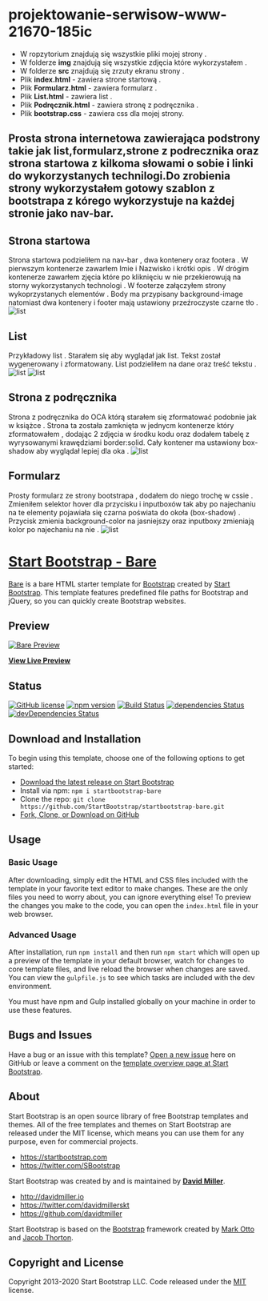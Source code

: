  # projektowanie-serwisow-www-21670-185ic
 - W ropzytorium znajdują się wszystkie pliki mojej strony .
 - W folderze **img** znajdują się wszystkie zdjęcia które wykorzystałem .
 - W folderze **src** znajdują się zrzuty ekranu strony .
 - Plik **index.html** - zawiera strone startową .
 - Plik **Formularz.html** - zawiera formularz .
 - Plik **List.html** - zawiera list .
 - Plik **Podręcznik.html** - zawiera stronę z podręcznika .
 - Plik **bootstrap.css** -  zawiera css dla mojej strony.
<h2>Prosta strona internetowa zawierająca podstrony takie jak list,formularz,strone z podrecznika oraz strona startowa z kilkoma słowami o sobie i linki do wykorzystanych technilogi.Do zrobienia strony wykorzystałem gotowy szablon z bootstrapa z kórego wykorzystuje na każdej stronie jako nav-bar.</h2>

## Strona startowa
Strona startowa podzieliłem na nav-bar , dwa kontenery oraz footera . W pierwszym kontenerze zawarłem Imie i Nazwisko i krótki opis . W drógim kontenerze zawarłem zjęcia które po kliknięciu w nie przekierowują na storny wykorzystanych technologi . W footerze załączyłem strony wykoprzystanych elementów . Body ma przypisany background-image natomiast dwa kontenery i footer mają ustawiony przeźroczyste czarne tło .
![list](/scr/start.PNG "Start")

## List
Przykładowy list . Starałem się aby wyglądał jak list. Tekst został wygenerowany i zformatowany. List podzieliłem na dane oraz treść tekstu .
![list](/scr/list1.PNG "List1")
![list](/scr/list2.PNG "List2")

## Strona z podręcznika
Strona z podręcznika do OCA którą starałem się zformatować podobnie jak w książce . Strona ta została zamknięta w jednycm kontenerze który zformatowałem , dodając 2 zdjęcia w środku kodu oraz dodałem tabelę z wyrysowanymi krawędziami border:solid. Cały kontener ma ustawiony box-shadow aby wyglądał lepiej dla oka . 
![list](/scr/podrecznik.PNG "Podrecznik")

## Formularz

Prosty formularz ze strony bootstrapa , dodałem do niego trochę w cssie . Zmieniłem selektor hover dla przycisku i inputboxów tak aby po najechaniu na te elementy pojawiała się czarna poświata do okoła (box-shadow) . Przycisk zmienia background-color na jasniejszy oraz inputboxy zmieniają kolor po najechaniu na nie .
![list](/scr/formularz.PNG "Formularz")










# [Start Bootstrap - Bare](https://startbootstrap.com/templates/bare/)

[Bare](https://startbootstrap.com/templates/bare/) is a bare HTML starter template for [Bootstrap](https://getbootstrap.com/) created by [Start Bootstrap](https://startbootstrap.com/). This template features predefined file paths for Bootstrap and jQuery, so you can quickly create Bootstrap websites.

## Preview

[![Bare Preview](https://startbootstrap.com/assets/img/screenshots/templates/bare.png)](https://startbootstrap.github.io/startbootstrap-bare/)

**[View Live Preview](https://startbootstrap.github.io/startbootstrap-bare/)**

## Status

[![GitHub license](https://img.shields.io/badge/license-MIT-blue.svg)](https://raw.githubusercontent.com/StartBootstrap/startbootstrap-bare/master/LICENSE)
[![npm version](https://img.shields.io/npm/v/startbootstrap-bare.svg)](https://www.npmjs.com/package/startbootstrap-bare)
[![Build Status](https://travis-ci.org/StartBootstrap/startbootstrap-bare.svg?branch=master)](https://travis-ci.org/StartBootstrap/startbootstrap-bare)
[![dependencies Status](https://david-dm.org/StartBootstrap/startbootstrap-bare/status.svg)](https://david-dm.org/StartBootstrap/startbootstrap-bare)
[![devDependencies Status](https://david-dm.org/StartBootstrap/startbootstrap-bare/dev-status.svg)](https://david-dm.org/StartBootstrap/startbootstrap-bare?type=dev)

## Download and Installation

To begin using this template, choose one of the following options to get started:

* [Download the latest release on Start Bootstrap](https://startbootstrap.com/templates/bare/)
* Install via npm: `npm i startbootstrap-bare`
* Clone the repo: `git clone https://github.com/StartBootstrap/startbootstrap-bare.git`
* [Fork, Clone, or Download on GitHub](https://github.com/StartBootstrap/startbootstrap-bare)

## Usage

### Basic Usage

After downloading, simply edit the HTML and CSS files included with the template in your favorite text editor to make changes. These are the only files you need to worry about, you can ignore everything else! To preview the changes you make to the code, you can open the `index.html` file in your web browser.

### Advanced Usage

After installation, run `npm install` and then run `npm start` which will open up a preview of the template in your default browser, watch for changes to core template files, and live reload the browser when changes are saved. You can view the `gulpfile.js` to see which tasks are included with the dev environment.

You must have npm and Gulp installed globally on your machine in order to use these features.

## Bugs and Issues

Have a bug or an issue with this template? [Open a new issue](https://github.com/StartBootstrap/startbootstrap-bare/issues) here on GitHub or leave a comment on the [template overview page at Start Bootstrap](https://startbootstrap.com/templates/bare/).

## About

Start Bootstrap is an open source library of free Bootstrap templates and themes. All of the free templates and themes on Start Bootstrap are released under the MIT license, which means you can use them for any purpose, even for commercial projects.

* <https://startbootstrap.com>
* <https://twitter.com/SBootstrap>

Start Bootstrap was created by and is maintained by **[David Miller](http://davidmiller.io/)**.

* <http://davidmiller.io>
* <https://twitter.com/davidmillerskt>
* <https://github.com/davidtmiller>

Start Bootstrap is based on the [Bootstrap](https://getbootstrap.com/) framework created by [Mark Otto](https://twitter.com/mdo) and [Jacob Thorton](https://twitter.com/fat).

## Copyright and License

Copyright 2013-2020 Start Bootstrap LLC. Code released under the [MIT](https://github.com/StartBootstrap/startbootstrap-bare/blob/master/LICENSE) license.
